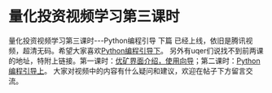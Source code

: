 # 量化投资视频学习第三课时

  量化投资视频学习第三课时---Python编程引导 下篇 已经上线，依旧是腾讯视频，超清无码。希望大家喜欢[Python编程引导下](http://v.qq.com/page/y/0/t/y0180zz240t.html)。
  另外有uqer们说找不到前两课的地址，特附上链接。第一课时：[优矿界面介绍，使用向导](http://v.qq.com/page/f/j/d/f0179m7oujd.html)；第二课时：[Python编程引导上](http://v.qq.com/page/i/m/k/i0179u46nmk.html)。
  大家对视频中的内容有什么疑问和建议，欢迎在帖子下方留言交流。